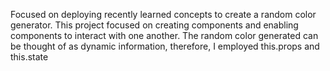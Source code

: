 Focused on deploying recently learned concepts to create a random color generator. This project focused on creating components and enabling components to interact with one another. The random color generated can be thought of as dynamic information, therefore, I employed this.props and this.state
